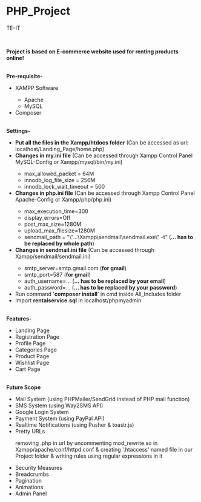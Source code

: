 # PHP_Project
TE-IT

<br/>
<p><b>Project is based on E-commerce website used for renting products online!</b></p>
<br/>
<b>Pre-requisite-</b>
<ul>
  <li>XAMPP Software</li>
  <ul>
    <li>Apache</li>
    <li>MySQL</li>
  </ul>
  <li>Composer</li>
</ul>
<br/>
<b>Settings-</b>
<ul>
  <li><b>Put all the files in the Xampp/htdocs folder</b> (Can be accessed as url: localhost/Landing_Page/home.php)</li>
  <li><b>Changes in my.ini file</b> (Can be accessed through Xampp Control Panel MySQL-Config or Xampp/mysql/bin/my.ini)</li>
  <ul>
    <li>max_allowed_packet = 64M</li>
    <li>innodb_log_file_size = 256M</li>
    <li>innodb_lock_wait_timeout = 500</li>
  </ul>
  <li><b>Changes in php.ini file</b> (Can be accessed through Xampp Control Panel Apache-Config or Xampp/php/php.ini)</li>
  <ul>
    <li>max_execution_time=300</li>
    <li>display_errors=Off</li>
    <li>post_max_size=1280M</li>
    <li>upload_max_filesize=1280M</li>
    <li>sendmail_path = "\"...\Xampp\sendmail\sendmail.exe\" -t" (<b>... has to be replaced by whole path</b>)</li>
  </ul>
  <li><b>Changes in sendmail.ini file</b> (Can be accessed through Xampp/sendmail/sendmail.ini)</li>
  <ul>
    <li>smtp_server=smtp.gmail.com (<b>for gmail</b>)</li>
    <li>smtp_port=587 (<b>for gmail</b>)</li>
    <li>auth_username=... (<b>... has to be replaced by your email</b>)</li>
    <li>auth_password=... (<b>... has to be replaced by your password</b>)</li>
  </ul>
  <li>Run command '<b>composer install</b>' in cmd inside All_Includes folder</li>
  <li>Import <b>rentalservice.sql</b> in localhost/phpmyadmin</li>
</ul>
<br/>
<b>Features-</b>
<ul>
  <li>Landing Page</li>
  <li>Registration Page</li>
  <li>Profile Page</li>
  <li>Categories Page</li>
  <li>Product Page</li>
  <li>Wishlist Page</li>
  <li>Cart Page</li>
</ul>
<br/>
<b>Future Scope</b>
<ul>
  <li>Mail System (using PHPMailer/SendGrid instead of PHP mail function)</li>
  <li>SMS System (using Way2SMS API)</li>
  <li>Google Login System</li>
  <li>Payment System (using PayPal API)</li>
  <li>Realtime Notifications (using Pusher & toastr.js)</li>
  <li>Pretty URLs</li>
  <p>removing .php in url by uncommenting mod_rewrite.so in Xampp/apache/conf/httpd.conf & creating '.htaccess' named file in our Project folder & writing rules using regular expressions in it</p>
  <li>Security Measures</li>
  <li>Breadcrumbs</li>
  <li>Pagination</li>
  <li>Animations</li>
  <li>Admin Panel</li>
</ul>
